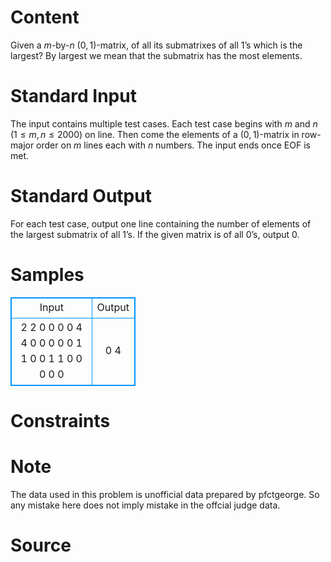 
# Content

Given a $m$-by-$n$ $(0,1)$-matrix, of all its submatrixes of all $1$’s which is the largest? By largest we mean that the submatrix has the most elements.

# Standard Input

The input contains multiple test cases. Each test case begins with $m$ and $n$ ($1\leq m, n\leq 2000$) on line. Then come the elements of a $(0,1)$-matrix in row-major order on $m$ lines each with $n$ numbers. The input ends once EOF is met.

# Standard Output

For each test case, output one line containing the number of elements of the largest submatrix of all $1$’s. If the given matrix is of all $0$’s, output $0$.

# Samples

<style>
        table,table tr th, table tr td { border:1px solid #0094ff; }
        table { width: 200px; min-height: 25px; line-height: 25px; text-align: center; border-collapse: collapse;}   
    </style>
<table>
	<tr>
		<td>Input</td>
		<td>Output</td>
	</tr>
<tr><td>2 2
0 0
0 0
4 4
0 0 0 0
0 1 1 0
0 1 1 0
0 0 0 0</td><td>0
4</td></tr></table>


# Constraints



# Note

The data used in this problem is unofficial data prepared by pfctgeorge. So any mistake here does not imply mistake in the offcial judge data.

# Source


